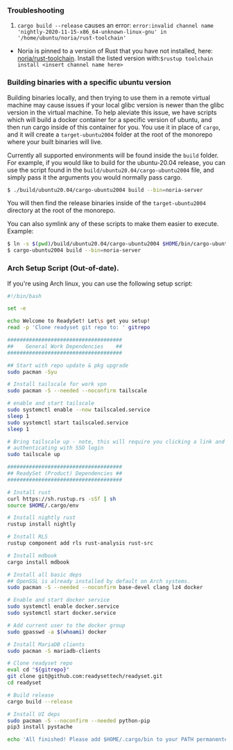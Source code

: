 ### Troubleshooting

1. `cargo build --release` causes an error: `error:invalid channel name 'nightly-2020-11-15-x86_64-unknown-linux-gnu' in '/home/ubuntu/noria/rust-toolchain'`
- Noria is pinned to a version of Rust that you have not installed, here: [noria/rust-toolchain](https://github.com/readysettech/noria/blob/master/rust-toolchain). Install the listed version with:`$rustup toolchain install <insert channel name here>`

### Building binaries with a specific ubuntu version

Building binaries locally, and then trying to use them in a remote virtual
machine may cause issues if your local glibc version is newer than the glibc
version in the virtual machine. To help aleviate this issue, we have scripts
which will build a docker container for a specific version of ubuntu, and then
run cargo inside of this container for you. You use it in place of `cargo`, and
it will create a `target-ubuntu2004` folder at the root of the monorepo where
your built binaries will live.

Currently all supported environments will be found inside the `build` folder.
For example, if you would like to build for the ubuntu-20.04 release, you can
use the script found in the `build/ubuntu20.04/cargo-ubuntu2004` file, and
simply pass it the arguments you would normally pass cargo.

```sh
$ ./build/ubuntu20.04/cargo-ubuntu2004 build --bin=noria-server
```

You will then find the release binaries inside of the `target-ubuntu2004`
directory at the root of the monorepo.

You can also symlink any of these scripts to make them easier to execute.
Example:

```sh
$ ln -s $(pwd)/build/ubuntu20.04/cargo-ubuntu2004 $HOME/bin/cargo-ubuntu2004
$ cargo-ubuntu2004 build --bin=noria-server
```

### Arch Setup Script (Out-of-date).

If you're using Arch linux, you can use the following setup script:

```bash
#!/bin/bash

set -e

echo Welcome to ReadySet! Let\s get you setup!
read -p 'Clone readyset git repo to: ' gitrepo

#####################################
##    General Work Dependencies    ##
#####################################

## Start with repo update & pkg upgrade
sudo pacman -Syu

# Install tailscale for work vpn
sudo pacman -S --needed --noconfirm tailscale

# enable and start tailscale
sudo systemctl enable --now tailscaled.service
sleep 1
sudo systemctl start tailscaled.service
sleep 1

# Bring tailscale up - note, this will require you clicking a link and
# authenticating with SSO login
sudo tailscale up

#####################################
## ReadySet (Product) Dependencies ##
#####################################

# Install rust
curl https://sh.rustup.rs -sSf | sh
source $HOME/.cargo/env

# Install nightly rust
rustup install nightly

# Install RLS
rustup component add rls rust-analysis rust-src

# Install mdbook
cargo install mdbook

# Install all basic deps
## OpenSSL is already installed by default on Arch systems.
sudo pacman -S --needed --noconfirm base-devel clang lz4 docker

# Enable and start docker service
sudo systemctl enable docker.service
sudo systemctl start docker.service

# Add current user to the docker group
sudo gpasswd -a $(whoami) docker

# Install MariaDB clients
sudo pacman -S mariadb-clients

# Clone readyset repo
eval cd "${gitrepo}"
git clone git@github.com:readysettech/readyset.git
cd readyset

# Build release
cargo build --release

# Install UI deps
sudo pacman -S --noconfirm --needed python-pip
pip3 install pystache

echo 'All finished! Please add $HOME/.cargo/bin to your PATH permanentely.'
```
